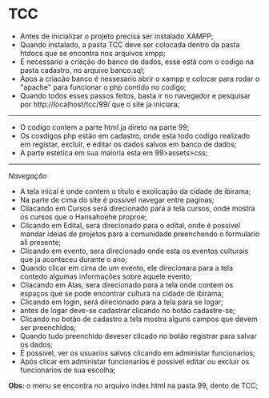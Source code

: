 # TCC

 - Antes de inicializar o projeto precisa ser instalado XAMPP;
 - Quando instalado, a pasta TCC deve ser colocada dentro da pasta htdocs que se encontra nos arquivos xmpp;
 - É necessario a criação do banco de dados, esse está com o codigo na pasta cadastro, no arquivo banco.sql;
 - Apos a criacão banco é nessesario abrir o xampp e colocar para rodar o "apache" para funcionar o php contido no codigo;
 - Quando todos esses passos feitos, basta ir no navegador e pesquisar por http://localhost/tcc/99/ que o site ja iniciara;

------------------------------------------------------------------------ 

- O codigo contem a parte html ja direto na parte 99;
- Os cosdigos php estão em cadastro, onde esta todo codigo realizado em registar, excluir, e editar os dados salvos em banco de dados;
- A parte estetica em sua maioria esta em 99>assets>css;

-------------------------------------------------------------------------

*Navegação* 

- A tela inical é onde contem o titulo e exolicação da cidade de ibirama;
- Na parte de cima do site é possivel navegar entre paginas;
- Cliacando em Cursos será direcionado para a tela cursos, onde mostra os cursos que o Hansahoehe proproe;
- Clicando em Edital, será direcionado para o edital, onde é possivel mandar ideias de projetos para a comunidade preenchendo o formulario ali presente;
- Clicando em evento, sera direcionado onde esta os eventos culturais que ja aconteceu durante o ano;
 - Quando clicar em cima de um evento, ele direcionara para a tela contedo algumas informações sobre aquele evento;
- Cliacando em Alas, sera direcionado para a tela onde contem os espaços que se pode encontrar cultura na cidade de ibirama;
- Clicando em login, será direcionado para a tela para se logar;
 - antes de logar deve-se cadastrar clicando no botão cadastre-se;
 - Clicando no botão de cadastro a tela mostra alguns campos que devem ser preenchidos;
 - Quando tudo preenchido deveser clicado no botão registrar para salvar os dados;
 - É possivel, ver os usuarios salvos clicando em administar funcionarios;
 - Após clicar em administar funcionarios é possivel editar ou excluir os funcionarios de sua escolha;


**Obs:** o menu se encontra no arquivo index.html na pasta 99, dento de TCC;
